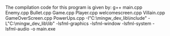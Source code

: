 The compilation code for this program is given by: g++ main.cpp Enemy.cpp Bullet.cpp Game.cpp Player.cpp welcomescreen.cpp Villain.cpp GameOverScreen.cpp PowerUps.cpp -I"C:\mingw_dev_lib\include" -L"C:\mingw_dev_lib\lib" -lsfml-graphics -lsfml-window -lsfml-system -lsfml-audio -o main.exe